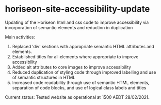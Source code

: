 # horiseon-site-accessibility-update
Updating of the Horiseon html and css code to improve accessibility via incorporation of semantic elements and reduction in duplication

Main activities:

1. Replaced 'div' sections with appropriate semantic HTML attributes and elements. 
2. Established titles for all elements where appropriate to improve accessibility
3. Added alt attributes to core images to improve accessibility
4. Reduced duplication of styling code through improved labelling and use of semantic structures in HTML
5. Increased code readability through use of semantic HTML elements, separation of code blocks, and use of logical class labels and titles

Current status:
Tested website as operational at 1500 AEDT 28/02/2021. 
